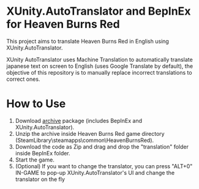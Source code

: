 # XUnity.AutoTranslator and BepInEx for Heaven Burns Red
This project aims to translate Heaven Burns Red in English using XUnity.AutoTranslator.

XUnity AutoTranslator uses Machine Translation to automatically translate japanese text on screen to English (uses Google Translate by default), the objective of this repository is to manually replace incorrect translations to correct ones.

# How to Use
1. Download [archive](https://mega.nz/file/Glcx2RQS#GGvotTNdCt9wKIz6CZYP-bRO0aZ2j_IlovbfEXT0jlQ) package (includes BepInEx and XUnity.AutoTranslator).
2. Unzip the archive inside Heaven Burns Red game directory (SteamLibrary\steamapps\common\HeavenBurnsRed).
3. Download the code as Zip and drag and drop the "translation" folder inside BepInEx folder.
4. Start the game.
5. (Optional) If you want to change the translator, you can press "ALT+0" IN-GAME to pop-up XUnity.AutoTranslator's UI and change the translator on the fly
